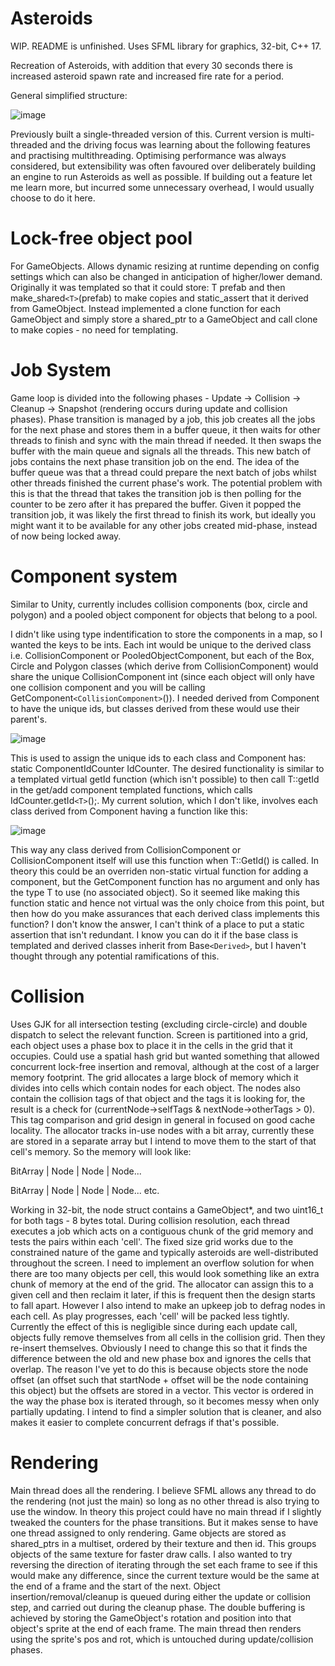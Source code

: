 # Asteroids
WIP. README is unfinished.
Uses SFML library for graphics, 32-bit, C++ 17.

Recreation of Asteroids, with addition that every 30 seconds there is increased asteroid spawn rate and increased fire rate for a period.

General simplified structure:

![image](https://github.com/MilesOram/Asteroids/assets/86774698/37dd3353-e852-4466-aaec-41187d7c8d94)


Previously built a single-threaded version of this.
Current version is multi-threaded and the driving focus was learning about the following features and practising multithreading.
Optimising performance was always considered, but extensibility was often favoured over deliberately building an engine to run Asteroids as well as possible.
If building out a feature let me learn more, but incurred some unnecessary overhead, I would usually choose to do it here.

# Lock-free object pool
For GameObjects.
Allows dynamic resizing at runtime depending on config settings which can also be changed in anticipation of higher/lower demand.
Originally it was templated so that it could store: T prefab and then make_shared`<T>`(prefab) to make copies and static_assert that it derived from GameObject.
Instead implemented a clone function for each GameObject and simply store a shared_ptr to a GameObject and call clone to make copies - no need for templating.

# Job System
Game loop is divided into the following phases - Update -> Collision -> Cleanup -> Snapshot (rendering occurs during update and collision phases). 
Phase transition is managed by a job, this job creates all the jobs for the next phase and stores them in a buffer queue, it then waits for other threads to finish and sync with the main thread if needed. 
It then swaps the buffer with the main queue and signals all the threads. 
This new batch of jobs contains the next phase transition job on the end.
The idea of the buffer queue was that a thread could prepare the next batch of jobs whilst other threads finished the current phase's work.
The potential problem with this is that the thread that takes the transition job is then polling for the counter to be zero after it has prepared the buffer.
Given it popped the transition job, it was likely the first thread to finish its work, but ideally you might want it to be available for any other jobs created mid-phase, instead of now being locked away.

# Component system
Similar to Unity, currently includes collision components (box, circle and polygon) and a pooled object component for objects that belong to a pool.

I didn't like using type indentification to store the components in a map, so I wanted the keys to be ints.
Each int would be unique to the derived class i.e. CollisionComponent or PooledObjectComponent, but each of the Box, Circle and Polygon classes (which derive from CollisionComponent) would share the unique CollisionComponent int (since each object will only have one collision component and you will be calling GetComponent`<CollisionComponent>`()).
I needed derived from Component to have the unique ids, but classes derived from these would use their parent's.

![image](https://github.com/MilesOram/Asteroids/assets/86774698/5b0b6027-fa1c-4482-a474-31fddf461b5d)

This is used to assign the unique ids to each class and Component has: static ComponentIdCounter IdCounter.
The desired functionality is similar to a templated virtual getId function (which isn't possible) to then call T::getId in the get/add component templated functions, which calls IdCounter.getId`<T>`();.
My current solution, which I don't like, involves each class derived from Component having a function like this:

![image](https://github.com/MilesOram/Asteroids/assets/86774698/dfdccfc6-c225-4107-bc56-a64570415a92)

This way any class derived from CollisionComponent or CollisionComponent itself will use this function when T::GetId() is called.
In theory this could be an overriden non-static virtual function for adding a component, but the GetComponent function has no argument and only has the type T to use (no associated object).
So it seemed like making this function static and hence not virtual was the only choice from this point, but then how do you make assurances that each derived class implements this function?
I don't know the answer, I can't think of a place to put a static assertion that isn't redundant.
I know you can do it if the base class is templated and derived classes inherit from Base`<Derived>`, but I haven't thought through any potential ramifications of this.

# Collision
Uses GJK for all intersection testing (excluding circle-circle) and double dispatch to select the relevant function.
Screen is partitioned into a grid, each object uses a phase box to place it in the cells in the grid that it occupies.
Could use a spatial hash grid but wanted something that allowed concurrent lock-free insertion and removal, although at the cost of a larger memory footprint.
The grid allocates a large block of memory which it divides into cells which contain nodes for each object.
The nodes also contain the collision tags of that object and the tags it is looking for, the result is a check for (currentNode->selfTags & nextNode->otherTags > 0).
This tag comparison and grid design in general in focused on good cache locality.
The allocator tracks in-use nodes with a bit array, currently these are stored in a separate array but I intend to move them to the start of that cell's memory.
So the memory will look like:

BitArray | Node | Node | Node...

BitArray | Node | Node | Node...
etc.

Working in 32-bit, the node struct contains a GameObject*, and two uint16_t for both tags - 8 bytes total.
During collision resolution, each thread executes a job which acts on a contiguous chunk of the grid memory and tests the pairs within each 'cell'.
The fixed size grid works due to the constrained nature of the game and typically asteroids are well-distributed throughout the screen.
I need to implement an overflow solution for when there are too many objects per cell, this would look something like an extra chunk of memory at the end of the grid.
The allocator can assign this to a given cell and then reclaim it later, if this is frequent then the design starts to fall apart.
However I also intend to make an upkeep job to defrag nodes in each cell.
As play progresses, each 'cell' will be packed less tightly.
Currently the effect of this is negligible since during each update call, objects fully remove themselves from all cells in the collision grid.
Then they re-insert themselves.
Obviously I need to change this so that it finds the difference between the old and new phase box and ignores the cells that overlap.
The reason I've yet to do this is because objects store the node offset (an offset such that startNode + offset will be the node containing this object) but the offsets are stored in a vector.
This vector is ordered in the way the phase box is iterated through, so it becomes messy when only partially updating.
I intend to find a simpler solution that is cleaner, and also makes it easier to complete concurrent defrags if that's possible.

# Rendering
Main thread does all the rendering.
I believe SFML allows any thread to do the rendering (not just the main) so long as no other thread is also trying to use the window.
In theory this project could have no main thread if I slightly tweaked the counters for the phase transitions.
But it makes sense to have one thread assigned to only rendering.
Game objects are stored as shared_ptrs in a multiset, ordered by their texture and then id.
This groups objects of the same texture for faster draw calls.
I also wanted to try reversing the direction of iterating through the set each frame to see if this would make any difference, since the current texture would be the same at the end of a frame and the start of the next.
Object insertion/removal/cleanup is queued during either the update or collision step, and carried out during the cleanup phase.
The double buffering is achieved by storing the GameObject's rotation and position into that object's sprite at the end of each frame.
The main thread then renders using the sprite's pos and rot, which is untouched during update/collision phases.


